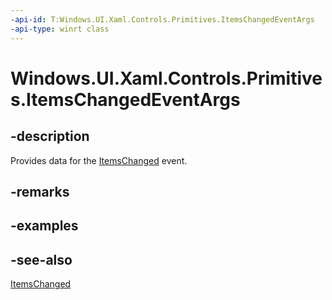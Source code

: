 ```yaml
---
-api-id: T:Windows.UI.Xaml.Controls.Primitives.ItemsChangedEventArgs
-api-type: winrt class
---
```


<!-- Class syntax.
public class ItemsChangedEventArgs : Windows.UI.Xaml.Controls.Primitives.IItemsChangedEventArgs
-->

# Windows.UI.Xaml.Controls.Primitives.ItemsChangedEventArgs

## -description
Provides data for the [ItemsChanged](../windows.ui.xaml.controls/itemcontainergenerator_itemschanged.md) event.



## -remarks

## -examples

## -see-also
[ItemsChanged](../windows.ui.xaml.controls/itemcontainergenerator_itemschanged.md)
